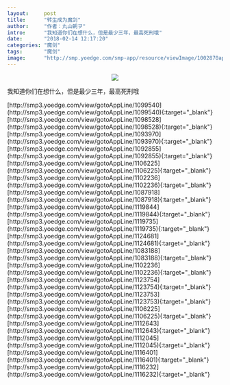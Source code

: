 ```yaml
---
layout:     post
title:      "转生成为魔剑"
author:     "作者：丸山朝ヲ"
intro:      "我知道你们在想什么，但是最少三年，最高死刑哦"
date:       "2018-02-14 12:17:20"
categories: "魔剑"
tags:       "魔剑"
image:      "http://smp.yoedge.com/smp-app/resource/viewImage/1002870appline.png"
---
```

<div style="text-align: center">
<p><img src="http://smp.yoedge.com/smp-app/resource/viewImage/1002870appline.png"/></p>
</div>
<p class="post-meta">
<span>我知道你们在想什么，但是最少三年，最高死刑哦</span>
</p>
[http://smp3.yoedge.com/view/gotoAppLine/1099540](http://smp3.yoedge.com/view/gotoAppLine/1099540){:target="_blank"}
[http://smp3.yoedge.com/view/gotoAppLine/1098528](http://smp3.yoedge.com/view/gotoAppLine/1098528){:target="_blank"}
[http://smp3.yoedge.com/view/gotoAppLine/1093970](http://smp3.yoedge.com/view/gotoAppLine/1093970){:target="_blank"}
[http://smp3.yoedge.com/view/gotoAppLine/1092855](http://smp3.yoedge.com/view/gotoAppLine/1092855){:target="_blank"}
[http://smp3.yoedge.com/view/gotoAppLine/1106225](http://smp3.yoedge.com/view/gotoAppLine/1106225){:target="_blank"}
[http://smp3.yoedge.com/view/gotoAppLine/1102236](http://smp3.yoedge.com/view/gotoAppLine/1102236){:target="_blank"}
[http://smp3.yoedge.com/view/gotoAppLine/1087918](http://smp3.yoedge.com/view/gotoAppLine/1087918){:target="_blank"}
[http://smp3.yoedge.com/view/gotoAppLine/1119844](http://smp3.yoedge.com/view/gotoAppLine/1119844){:target="_blank"}
[http://smp3.yoedge.com/view/gotoAppLine/1119735](http://smp3.yoedge.com/view/gotoAppLine/1119735){:target="_blank"}
[http://smp3.yoedge.com/view/gotoAppLine/1124681](http://smp3.yoedge.com/view/gotoAppLine/1124681){:target="_blank"}
[http://smp3.yoedge.com/view/gotoAppLine/1083188](http://smp3.yoedge.com/view/gotoAppLine/1083188){:target="_blank"}
[http://smp3.yoedge.com/view/gotoAppLine/1102236](http://smp3.yoedge.com/view/gotoAppLine/1102236){:target="_blank"}
[http://smp3.yoedge.com/view/gotoAppLine/1123754](http://smp3.yoedge.com/view/gotoAppLine/1123754){:target="_blank"}
[http://smp3.yoedge.com/view/gotoAppLine/1123753](http://smp3.yoedge.com/view/gotoAppLine/1123753){:target="_blank"}
[http://smp3.yoedge.com/view/gotoAppLine/1106225](http://smp3.yoedge.com/view/gotoAppLine/1106225){:target="_blank"}
[http://smp3.yoedge.com/view/gotoAppLine/1112643](http://smp3.yoedge.com/view/gotoAppLine/1112643){:target="_blank"}
[http://smp3.yoedge.com/view/gotoAppLine/1112045](http://smp3.yoedge.com/view/gotoAppLine/1112045){:target="_blank"}
[http://smp3.yoedge.com/view/gotoAppLine/1116401](http://smp3.yoedge.com/view/gotoAppLine/1116401){:target="_blank"}
[http://smp3.yoedge.com/view/gotoAppLine/1116232](http://smp3.yoedge.com/view/gotoAppLine/1116232){:target="_blank"}


